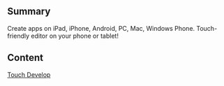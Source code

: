 ## Summary

 Create apps on iPad, iPhone, Android, PC, Mac, Windows
Phone. Touch-friendly editor on your phone or tablet\! 

## Content

[Touch Develop](http://touchdevelop.com/)
